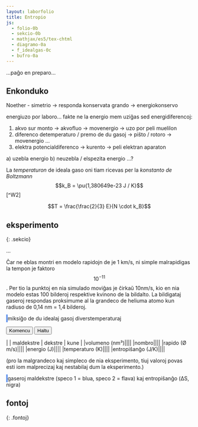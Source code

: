 ```yaml
---
layout: laborfolio
title: Entropio
js:
  - folio-0b
  - sekcio-0b 
  - mathjax/es5/tex-chtml
  - diagramo-0a
  - f_idealgas-0c
  - bufro-0a
---
```


...paĝo en preparo...

<!--
https://de.wikipedia.org/wiki/Ideales_Gas#Ideales_Gasgemisch
https://de.wikipedia.org/wiki/Gibbssches_Paradoxon
https://en.wikipedia.org/wiki/Entropy_of_mixing

https://de.wikipedia.org/wiki/Sackur-Tetrode-Gleichung
http://hyperphysics.phy-astr.gsu.edu/hbase/Therm/entropgas.html
https://de.wikipedia.org/wiki/Ideales_Gas#Entropie


https://chem.libretexts.org/Bookshelves/General_Chemistry/Map%3A_General_Chemistry_(Petrucci_et_al.)/19%3A_Spontaneous_Change%3A_Entropy_and_Gibbs_Energy/19.3%3A_Evaluating_Entropy_and_Entropy_Changes

https://physics.stackexchange.com/questions/334813/entropy-of-two-subsystems-exchanging-energy

https://eo.wikibooks.org/wiki/Termodinamiko/Leciono_1#Ideala_gaso
https://de.wikipedia.org/wiki/Ideales_Gas
https://de.wikipedia.org/wiki/Innere_Energie

https://www.tec-science.com/de/thermodynamik-waermelehre/kinetische-gastheorie/maxwell-boltzmann-verteilung/#Wahrscheinlichste_Geschwindigkeit

https://www.pfeiffer-vacuum.com/de/know-how/einfuehrung-in-die-vakuumtechnik/grundlagen/thermische-teilchengeschwindigkeit/

https://de.wikipedia.org/wiki/Adiabatische_Zustands%C3%A4nderung#Adiabaten_des_idealen_Gases
-->

## Enkonduko

Noether - simetrio -> responda konservata grando
-> energiokonservo

energiuzo por laboro... fakte ne la energio mem uziĝas sed energidiferencoj:

1. akvo sur monto -> akvofluo -> movenergio -> uzo por peli muelilon
2. diferenco detemperaturo / premo de du gasoj -> piŝto / rotoro -> movenergio ...
3. elektra potencialdiferenco -> kurento -> peli elektran aparaton

a) uzebla energio b) neuzebla / elspezita energio
...?



La *temperaturon* de ideala gaso oni tiam ricevas per la *konstanto de Boltzmann* $$k_B = \pu{1,380649e-23 J / K}$$ [^W2]

$$T = \frac{\frac{2}{3} E}{N \cdot k_B}$$


## eksperimento
{: .sekcio}

...

Ĉar ne eblas montri en modelo rapidojn de je 1 km/s, ni simple malrapidigas la tempon je faktoro $$10^{-11}$$. 
Per tio la punktoj en nia simulado moviĝas je ĉirkaŭ 10nm/s, kio en nia modelo estas 100 bilderoj respektive kvinono de la bildalto. La bildigataj gaseroj respondas proksimume al la grandeco de heliuma atomo kun radiuso de 0,14 nm = 1,4 bilderoj.

<!--

En ideala gaso ne estas interagoj inter la senfinie malgrandaj eroj. Do tia gaso ne likvidiĝas aŭ solidiĝas en malaltaj temperaturoj. La ena energio estas plene difinita per la suma kineta energio de la eroj: 

E = Σₙ 1/2*m*v²

Per la konstanto de Boltzmann kaj la nombro N de la eroj oni ricevas la temperaturon kaj la gasekvacion:

T = E / (N*kB)
p*V = N*kB*T


Bazaj unuoj kaj grandoj de la modelo:

volumeno:
-----------
ni montras nur kvdardatan areon, sed supozas, ke ĝi reprezentas
spacon 320px profundan.

1pm = 1e-12m, 1nm = 1e-9m
1nm³ = 1e-27m³
1px =~ 0.1nm
1px³ =~ 1e-3nm³
V = 300x400x400 px³ =~ 30x40x40nm³ = 4.8e4nm³ = 4.8e-23m³
He-radiuso: 140pm = 1.4px

por ideala gaso en normkondiĉoj:
pₙ = 1.0bar = 1000hPa; 
T1 = Tₙ-20K = 273.15K = 0°C
T2 = T1+100K = 100°C
ni ricevus
N1 = p*V / (kB*T1) = 1272 gaseroj
N2 = p*V / (kB*T2) = 931 gaseroj

maso/denso
-----------
He-maso: 4u = 6.64e-27 kg

terma energio
-----------
EN1 = N*kB*T = 1272 * 1.38e-23J/K * 273.15K = 4.8e-18J
unuopa E1 = 1.38e-23J/K * 293.15K = 3.8e-21J

EN2 = N*kB*T = 931 * 1.38e-23J/K * 373.15K = 4.8e-18J
unuopa E2 = 1.38e-23J/K * 373.15K = 5.1e-21J


rapido:
-----------
He: v1 = √(2E1/m) = √(7.6e-21J/6.64e-27kg)  = 1070m/s ~ 1.1e3m/s
He: v2 = √(2E2/m) = √(10.2e-21J/6.64e-27kg) = 1239m/s = 1.2e3m/s

entropio:
----------
vd. https://de.wikipedia.org/wiki/Ideales_Gas#Mischungsentropie_eines_idealen_Gasgemischs
absoluta, laŭ simpligita formo de Sackuhr-Tetrode-ekvacio:
S = N*kB*(ln(V/N) + 3/2*ln(T) + N*σ
kun entropikonstanto σ = kB(ln[(2*pi*m*kB)^³/² / h³] + 5/2)

ĉe miksado de du *samnombraj* (N=1050) volumenoj la entropidiferenco estus:
(vd https://en.wikipedia.org/wiki/Entropy_of_mixing)
ΔS = - N*kB*ln(1/2) (ĉ. 1e-20)

S1 = entropie(1272,4u,4.8e-23m³,273.15K)
S2 = entropio(931,4u,4.8e-23m³,373.15K)
S1 = 1.815e-18
S2 = 1.338e-18
S1+S2 = 3.153e-18

S = entropio(2203,4u,9.6e-23m³,323.15K) 
  = 3.155e-18.

Do ni ricevas nr devion de 0.2e-20 - eble N ĉe ni estas tro malgranda por uzi la simpligitan formulon?

-->

<style>
    canvas {
        border: 2px solid cornflowerblue;
    }
    table {
        table-layout: fixed;
    }
    /*
    td:first-child {
        width: 60%;
    }
    td:nth-child(2) {
        width: 20%;
    }*/
    .elekto label {
        padding: 0.2em;
        padding-left: 0;
        border-radius: 4px;
        border: 1px dotted cornflowerblue;
        border-left: none;
        /*background: linear-gradient(90deg, rgba(9,9,121,0) 0%, rgba(34,102,116,1) 60%, rgba(9,9,121,0) 100%);*/
    }
</style>



<canvas id="kampo" width="600" height="400"></canvas>
miksiĝo de du idealaj gasoj diverstemperaturaj

<button id="starto">Komencu</button>
<button id="halto">Haltu</button>

| | maldekstre | dekstre | kune |
|volumeno (nm³)|<span id="volumeno1"/>|<span id="volumeno2"/>|<span id="volumeno3"/>|
|nombro|<span id="nombro1"/>|<span id="nombro2"/>|<span id="nombro3"/>|
|rapido (Ø m/s)|<span id="rapido1"/>|<span id="rapido2"/>|<span id="rapido3"/>|
|energio (J)|<span id="energio1"/>|<span id="energio2"/>|<span id="energio3"/>|
|temperaturo (K)|<span id="temperaturo1"/>|<span id="temperaturo2"/>|<span id="temperaturo3"/>|
|entropiŝanĝo (J/K)|<span id="entropio1"/>|<span id="entropio2"/>|<span id="entropio3"/>|

(pro la malgrandeco kaj simpleco de nia eksperimento, tiuj valoroj
povas esti iom malprecizaj kaj nestabilaj dum la eksperimento.)

<canvas id="kurboj" width="600" height="400"></canvas>
gaseroj maldekstre (speco 1 = blua, speco 2 = flava) kaj entropiŝanĝo (ΔS, nigra)

<script>

const canvas = document.getElementById("kampo");
const dgr = new Diagramo(canvas);
const kurboj = document.getElementById("kurboj");
const krb = new Diagramo(kurboj);
    // pro pli bona kombino de interkovriĝantaj gradientoj 
    //dgr.ctx.globalCompositeOperation = "soft-light"; // lighter
const koloro = "cornflowerblue";

// skal-faktoroj 
const px_nm = 0.1; // 1px = 0.1nm
const ĉellarĝo = 1/6; 
const ĉelalto = 1/4;

const ĉelo_nm = 600*ĉellarĝo*px_nm; // ĉelalto en nm
const ĉelo_px = canvas.width*ĉellarĝo;

const intervalo = 50; // 50 ms
const r_ero = 1.4; // radiuso de eroj

//let v_max = K/2; // 10*K; K*2;  // maksimuma rapideco ~ temperaturo

let t0 = 0; // tempo komenciĝu ĉe T=0
let ripetoj; // per clearTimeout(ripatoj.p) oni povas haltigi kurantan eksperimenton

let idealgaso;
let N1, N2; // ero-nombroj, du specoj

class IG2 extends Idealgaso {
    kolizio(e,nx,ny) {
        // traktu koliziojn kun la meza vando, ĉu la vektoro n-e tranĉas la vandon?
        if (nx != e.x) {
            const lambda = (this.larĝo/2 - e.x) / (nx - e.x);
            if (lambda >= 0 && lambda <= 1) {
                const sy = e.y + lambda*(ny-e.y);
                if (sy/this.alto > ĉelalto && sy < this.alto) {
                    // kolizio kun la vando - reĵetu!
                    e.vx = -e.vx;
                    nx = this.larĝo/2 - (nx - this.larĝo/2);
                }
            }
        }

        return super.kolizio(e,nx,ny);
    }

    // kalkulu energion kaj eronombron aparte por dekstra kaj maldekstra parto
    dekstre_maldekstre() {
        let md = {n:0, e: 0, "-1": 0, "1": 0};
        let d = {n: 0, e: 0, "-1": 0, "1": 0};

        for (let k=0; k < this.ĉeloj.length; k++) {
            const ĉelo = this.ĉeloj[k];
            const pos = this.ĉelpos(k);
            const nj = this.ĉelnombroj(ĉelo);

            if (pos.kol < 1/ĉellarĝo/2) {
                md.n += Object.keys(ĉelo).length;
                md.e += this.ĉelenergio(ĉelo);
                md[-1] += nj[-1]||0;
                md[1] += nj[1]||0;
            } else {
                d.n += Object.keys(ĉelo).length;
                d.e += this.ĉelenergio(ĉelo);
                d[-1] += nj[-1]||0;
                d[1] += nj[1]||0;
            }
        }

        md.dS = Idealgaso.entropikresko(md[-1],md[1]);
        d.dS = Idealgaso.entropikresko(d[-1],d[1]);

        return [md,d];
    }
}

// trakto de adaptoj per butonoj ...

ĝi("#halto").disabled = true;

kiam_klako("#starto",() => {
    eksperimento();
    ĝi("#halto").disabled = false;
});

kiam_klako("#halto",() => {
    if (ripetoj) clearTimeout(ripetoj.p);
});


// preparo de la eksperimento
function preparo() {

    // ni uzas 30x400-ĉelojn por ekhavi temperaturajn striojn
    // larĝo estu multoblo de 30!
    idealgaso = new IG2( // maldekstre
        px_nm*canvas.width,
        px_nm*canvas.height,
        px_nm*canvas.height, // profundo = alto
        [ĉellarĝo,ĉelalto]);

    // tempopunkto=0
    t0 = 0;

    // 3320 gaseroj kun maso 4u, rapideco 0.5*ĉelalto, tempintervalo 1/20s
    // PLIBONIGU: pli bone donu la temperaturon kaj kalkulo en Idealgaso la
    // konvenan rapidecon por tio, ĉu?
    // const T1 = 273.15; // temperaturo maldekstre en K
    // const T2 = 373.15; // temperaturo dekstre en K
    // provizore mi ne trovis formulon por entropikresko ĉe miksado de diverstemperaturaj gasoj!
    const T1 = 293.15; // temperaturo maldekstre en K
    const T2 = 293.15; // temperaturo dekstre en K
    const p = 1e5; // premo 1000 hPa
    const m = 4; // maso 4u
    const V = idealgaso.volumeno()*1e-27; // en m³
    N1 = Idealgaso.nombro(p,V/2,T1); // nombro da eroj en normkondiĉoj maldekstre
    N2 = Idealgaso.nombro(p,V/2,T2); // nombro da eroj en varma gaso dekstre

    // provizore... ni devas aldoni eblecon
    // de diferencaj eroj/kondiĉoj en diversaj ĉeloj ĉe Idalgaso!
    idealgaso.preparo(m);
    idealgaso.kreu_erojn(N1,T1,-1,0,0,px_nm*canvas.width/2,px_nm*canvas.height);
    idealgaso.kreu_erojn(N2,T2,1,px_nm*canvas.width/2,0);

    ĝi("#rapido1").innerHTML = '';
    ĝi("#energio1").innerHTML = '';
    ĝi("#temperaturo1").innerHTML = '';
    ĝi("#entropio1").innerHTML = '';

    ĝi("#rapido2").innerHTML = '';
    ĝi("#energio2").innerHTML = '';
    ĝi("#temperaturo2").innerHTML = '';
    ĝi("#entropio2").innerHTML = '';

    ĝi("#rapido3").innerHTML = '';
    ĝi("#energio3").innerHTML = '';
    ĝi("#temperaturo3").innerHTML = '';
    ĝi("#entropio3").innerHTML = '';

    dgr.viŝu();
    krb.viŝu();

    //dividita = true;

    dgr.linio(
        canvas.width/2,canvas.height*ĉelalto,
        canvas.width/2,canvas.height,
        koloro);
}

function pentro() {
    const satureco = 90;
    const heleco = 90;

    function hsl(h) { return Diagramo.hsl2hex(h,satureco,heleco); }
    function h2sl(h1,h2) { return hsl(((h1+h2)/2)%360); }

    function ig_pentro(idealgaso,offs=0) {
        /*
        // kalkulu temperaturojn kaj kolorvalorojn por la ĉeloj
        let koloroj = [];
        for (const ĉelo of idealgaso.ĉeloj) {
            const T = idealgaso.ĉeltemperaturo(ĉelo);
            koloroj.push(Diagramo.kolorvaloro(T,200,400));
        }
        */

        // pentru la ĉelojn kun kolora fono
        for (let k=0; k<idealgaso.ĉeloj.length; k++) {
            const ĉelo = idealgaso.ĉeloj[k];
            const p = idealgaso.ĉelpos(k);

            /*
            //const k1 = k? h2sl(koloroj[k-1],koloroj[k]) : hsl(koloroj[k]);
            const km = hsl(koloroj[k]);
            //const k2 = (k<idealgaso.ĉeloj.length-1)? h2sl(koloroj[k],koloroj[k+1]) : hsl(koloroj[k]);

            // dgr.rektangulo_h3k(offs+ĉelo_px*k,0,ĉelo_px,canvas.height,k1,km,k2);
            dgr.rektangulo( //_gr(
                p.kol*ĉelo_px, p.lin*ĉelo_px,
                (1+p.kol)*ĉelo_px, (1+p.lin)*ĉelo_px,
                km, km+"00");
            */

            for (const e of Object.values(ĉelo)) {
                const x = e.x/px_nm+offs;
                const y = e.y/px_nm;
                const koloro = e.k<0? "#0095DD": "#DD9500";
                dgr.punkto(x,y,1,koloro);
            }
        }
    }

    dgr.viŝu();

    ig_pentro(idealgaso);

    dgr.linio(
        canvas.width/2,canvas.height*ĉelalto,
        canvas.width/2,canvas.height,
        "#000055",3);

}


function valoroj() {
    const [md,d] = idealgaso.dekstre_maldekstre();
    const maso = idealgaso.maso;
    const volumeno = idealgaso.volumeno();
    const Tmd = Idealgaso.temperaturo(md.n,md.e);
    const Td = Idealgaso.temperaturo(d.n,d.e);
    const dS = md.dS+d.dS;

    ĝi("#volumeno1").innerHTML = nombro(volumeno/2);
    ĝi("#nombro1").innerHTML = nombro(md.n);
    ĝi("#rapido1").innerHTML = nombro(Idealgaso.rapido(maso, Tmd));
    ĝi("#energio1").innerHTML = nombro(md.e);
    ĝi("#temperaturo1").innerHTML = nombro(Tmd);
    ĝi("#entropio1").innerHTML = nombro(md.dS);

    ĝi("#volumeno2").innerHTML = nombro(volumeno/2);
    ĝi("#nombro2").innerHTML = nombro(d.n);
    ĝi("#rapido2").innerHTML = nombro(Idealgaso.rapido(maso, Td));
    ĝi("#energio2").innerHTML = nombro(d.e);
    ĝi("#temperaturo2").innerHTML = nombro(Td);
    ĝi("#entropio2").innerHTML = nombro(d.dS);


    ĝi("#volumeno3").innerHTML = nombro(volumeno);
    ĝi("#nombro3").innerHTML = nombro(idealgaso.nombro);
    //ĝi("#rapido3").innerHTML = nombro(idealgaso.rapido_ave());
    ĝi("#rapido3").innerHTML = nombro(Idealgaso.rapido(maso,idealgaso.temperaturo()));
    ĝi("#energio3").innerHTML = nombro(idealgaso.energio());
    ĝi("#temperaturo3").innerHTML = nombro(idealgaso.temperaturo());
    ĝi("#entropio3").innerHTML = nombro(dS);

    // desegnu valorojn en la malsupra diagramo

            // ĉe du specoj: maksimuma entropio, kiam duono de ĉiu speco sur ĉiu flanko
    const dS_max = Idealgaso.entropikresko(N1,N2);
    const t = idealgaso.t/10;
    if (t%10 && t<kurboj.width) {
        krb.punkto(t,kurboj.height - kurboj.height*md[-1]/N1,1,"#0095DD");
        krb.punkto(t,kurboj.height - kurboj.height*md[1]/N2,1,"#DD9500");
        krb.punkto(t,kurboj.height - kurboj.height*dS/dS_max);
    }
}

function paŝo() {
    idealgaso.procezo();

    pentro();
    valoroj();
}


function eksperimento() {
    // komencaj valoroj
    //parametroj();

    n_eroj = 1000; // {"malalta": 500, "meza": 1000, "alta": 2000}[kA];

    //var interval = setInterval(pentru, 100);

    preparo();
    if (ripetoj) clearTimeout(ripetoj.p);
    ripetoj = ripetu(
        () => {
            paŝo();
            return true; // ni ne haltos antaŭ butonpremo [Haltu]...(idealgaso.T < d_larĝo);
        },
        intervalo
    )
}

function daŭrigo() {
    const ŝovo = 400;
    t0 += ŝovo;

    function maldekstren(ctx) {
        const imageData = ctx.getImageData(ŝovo,0,
            ctx.canvas.width-ŝovo,ctx.canvas.height);
        /*
        ctx.translate(-ŝovo,0);
        ctx.clearRect(t0, 0, ctx.canvas.width,ctx.canvas.height);
        */
        ctx.clearRect(0, 0, ctx.canvas.width,ctx.canvas.height);

        ctx.putImageData(imageData,0, 0);
    }
    maldekstren(dgr_n);
    maldekstren(dgr_r);

    const d_alto = d_rapidoj.getAttribute("height");
    linio(d_alto/3,dgr_r);
    linio(3/4*d_alto,dgr_r);

    parametroj();
    idealgaso.parametroj(4,20);

    ripetu(
        () => {
            paŝo();
            //return (idealgaso.t - t0 < d_larĝo);
            return true;
        },
        intervalo
    )
}

preparo();

</script>



## fontoj
{: .fontoj}
